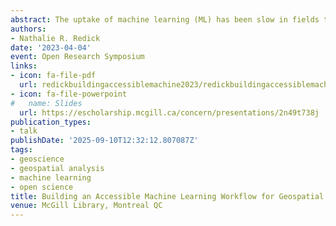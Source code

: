 ```yaml
---
abstract: The uptake of machine learning (ML) has been slow in fields that use geospatially informed data, largely because mainstream ML libraries lack functionality for working with geospatial data. To this end, we are developing a step-by-step ML workflow that will walk users through data input, processing, training, interpretation, and deployment. It will include functionality for geospatial contexts, such as aligning coordinate reference systems. In addition to making geospatial machine learning and deep learning workflows accessible to those without a technical programming background, it will be available as a free and open-source software to promote open science and reduce access barriers.
authors:
- Nathalie R. Redick
date: '2023-04-04'
event: Open Research Symposium
links:
- icon: fa-file-pdf
  url: redickbuildingaccessiblemachine2023/redickbuildingaccessiblemachine2023.pdf
- icon: fa-file-powerpoint
#   name: Slides
  url: https://escholarship.mcgill.ca/concern/presentations/2n49t738j
publication_types:
- talk
publishDate: '2025-09-10T12:32:12.807087Z'
tags:
- geoscience
- geospatial analysis
- machine learning
- open science
title: Building an Accessible Machine Learning Workflow for Geospatial Analysis
venue: McGill Library, Montreal QC
---
```

